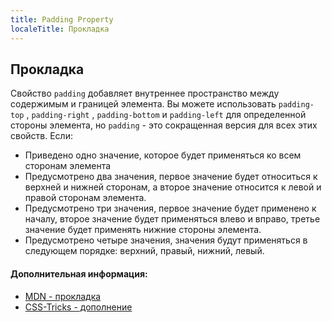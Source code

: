 ```yaml
---
title: Padding Property
localeTitle: Прокладка
---
```

## Прокладка

Свойство `padding` добавляет внутреннее пространство между содержимым и границей элемента. Вы можете использовать `padding-top` , `padding-right` , `padding-bottom` и `padding-left` для определенной стороны элемента, но `padding` - это сокращенная версия для всех этих свойств. Если:

*   Приведено одно значение, которое будет применяться ко всем сторонам элемента
*   Предусмотрено два значения, первое значение будет относиться к верхней и нижней сторонам, а второе значение относится к левой и правой сторонам элемента.
*   Предусмотрено три значения, первое значение будет применено к началу, второе значение будет применяться влево и вправо, третье значение будет применять нижние стороны элемента.
*   Предусмотрено четыре значения, значения будут применяться в следующем порядке: верхний, правый, нижний, левый.

#### Дополнительная информация:

*   [MDN - прокладка](https://developer.mozilla.org/en-US/docs/Web/CSS/padding)
*   [CSS-Tricks - дополнение](https://css-tricks.com/almanac/properties/p/padding/)